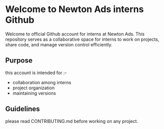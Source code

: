 # Welcome to Newton Ads interns Github
Welcome to official Github account for interns at Newton Ads. This repository serves as a collaborative space for interns to work on projects, share code, and manage version control efficiently.
## Purpose
this account is intended for :-
- collaboration among interns
- project organization
- maintaining versions
## Guidelines
please read CONTRIBUTING.md before working on any project.

